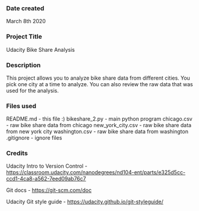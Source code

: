 ### Date created
March 8th 2020

### Project Title
Udacity Bike Share Analysis

### Description
This project allows you to analyze bike share data from different cities.  You pick one city at a time to analyze.  You can also review the raw data that was used for the analysis.

### Files used
README.md - this file :)
bikeshare_2.py - main python program
chicago.csv - raw bike share data from chicago
new_york_city.csv - raw bike share data from new york city
washington.csv - raw bike share data from washington
.gitignore - ignore files

### Credits
Udacity Intro to Version Control - https://classroom.udacity.com/nanodegrees/nd104-ent/parts/e325d5cc-ccd1-4ca8-a562-7eed09ab76c7

Git docs - https://git-scm.com/doc

Udacity Git style guide - https://udacity.github.io/git-styleguide/
